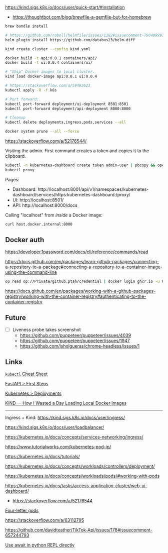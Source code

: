 https://kind.sigs.k8s.io/docs/user/quick-start/#installation

- https://thoughtbot.com/blog/brewfile-a-gemfile-but-for-homebrew

```bash
brew bundle install

# https://github.com/roboll/helmfile/issues/1182#issuecomment-790499993
helm plugin install https://github.com/databus23/helm-diff

kind create cluster --config kind.yaml

docker build -t api:0.0.1 containers/api/
docker build -t ui:0.0.4 containers/ui/

# "Ship" Docker images to local cluster.
kind load docker-image api:0.0.1 ui:0.0.4

# https://stackoverflow.com/a/59493623
kubectl apply -R -f k8s

# Port forward:
kubectl port-forward deployment/ui-deployment 8501:8501
kubectl port-forward deployment/api-deployment 8000:8000

# Cleanup
kubectl delete deployments,ingress,pods,services --all

docker system prune --all --force
```

https://stackoverflow.com/a/52176544/

Visiting the admin. First command creates a token and copies it to the clipboard.

```bash
kubectl -n kubernetes-dashboard create token admin-user | pbcopy && open 'http://localhost:8001/api/v1/namespaces/kubernetes-dashboard/services/https:kubernetes-dashboard:/proxy/'
kubectl proxy
```

Pages:

- Dashboard: http://localhost:8001/api/v1/namespaces/kubernetes-dashboard/services/https:kubernetes-dashboard:/proxy/
- UI: http://localhost:8501/
- API: http://localhost:8000/docs

Calling "localhost" from _inside_ a Docker image:

```bash
curl host.docker.internal:8000
```

## Docker auth

https://developer.1password.com/docs/cli/reference/commands/read

https://docs.github.com/en/packages/learn-github-packages/connecting-a-repository-to-a-package#connecting-a-repository-to-a-container-image-using-the-command-line


```bash
op read op://Private/github.ptah/credential | docker login ghcr.io -u USERNAME --password-stdin
```

https://docs.github.com/en/packages/working-with-a-github-packages-registry/working-with-the-container-registry#authenticating-to-the-container-registry

## Future

- [ ] Liveness probe takes screenshot
    - https://github.com/puppeteer/puppeteer/issues/4039
    - https://github.com/puppeteer/puppeteer/issues/1947
    - https://github.com/isholgueras/chrome-headless/issues/1

## Links

[`kubectl` Cheat Sheet](https://kubernetes.io/docs/reference/kubectl/cheatsheet/)

[FastAPI &gt; First Steps](https://fastapi.tiangolo.com/tutorial/first-steps/)

[Kubernetes &gt; Deployments](https://kubernetes.io/docs/concepts/workloads/controllers/deployment/)

[KiND &mdash; How I Wasted a Day Loading Local Docker Images](https://iximiuz.com/en/posts/kubernetes-kind-load-docker-image/)

----

Ingress + Kind: https://kind.sigs.k8s.io/docs/user/ingress/

https://kind.sigs.k8s.io/docs/user/loadbalancer/

https://kubernetes.io/docs/concepts/services-networking/ingress/

https://www.tutorialworks.com/kubernetes-pod-ip/

https://kubernetes.io/docs/tutorials/

https://kubernetes.io/docs/concepts/workloads/controllers/deployment/

https://kubernetes.io/docs/concepts/workloads/pods/#working-with-pods

https://kubernetes.io/docs/tasks/access-application-cluster/web-ui-dashboard/

- https://stackoverflow.com/a/52176544

[Four-letter gods](https://anch.info/eng/fortuities/names/855/)

https://stackoverflow.com/a/63112795

https://github.com/davidteather/TikTok-Api/issues/178#issuecomment-657244793

[Use await in python REPL directly](https://stackoverflow.com/a/68218635)
